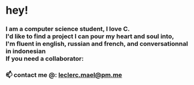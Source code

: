 # hey!

### I am a computer science student, I love C.<br/>I'd like to find a project I can pour my heart and soul into,<br/>I'm fluent in english, russian and french, and conversationnal in indonesian<br/>If you need a collaborator:
### 📫 contact me @: leclerc.mael@pm.me
